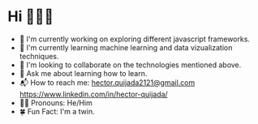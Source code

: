 # Hi 🙋🏻‍♂️

- 🎯 I'm currently working on exploring different javascript frameworks.
- 🛫 I'm currently learning machine learning and data vizualization techniques.
- 🤝 I'm looking to collaborate on the technologies mentioned above.
- 💭 Ask me about learning how to learn.
- 📬 How to reach me: hector.quijada2121@gmail.com https://www.linkedin.com/in/hector-quijada/
- 🕴🏼 Pronouns: He/Him
- 🍀 Fun Fact: I'm a twin.
